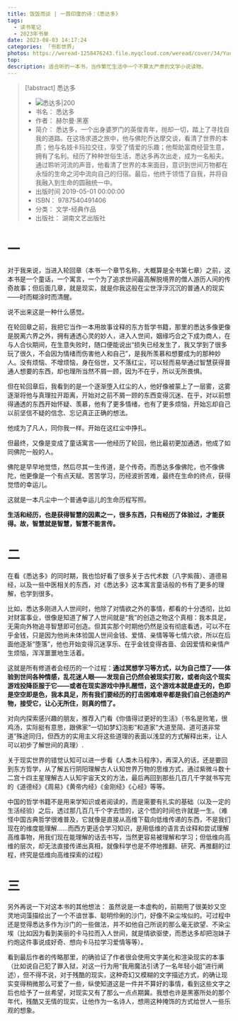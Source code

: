 ```yaml
---
title: 饭饭而谈 | 一首印度的诗：《悉达多》 
tags:
  - 读书笔记
  - 2023年书单
date: 2023-08-03 14:17:24
categories: 「书影世界」
photos: https://weread-1258476243.file.myqcloud.com/weread/cover/34/YueWen_25803783/t7_YueWen_25803783.jpg
top:
description: 适合听的一本书，当作繁忙生活中一个不算太严肃的文学小说读物。
---
```

> [!abstract] 悉达多
> - ![ 悉达多|200](https://weread-1258476243.file.myqcloud.com/weread/cover/34/YueWen_25803783/t7_YueWen_25803783.jpg)
> - 书名： 悉达多
> - 作者： 赫尔曼·黑塞
> - 简介： 悉达多，一个出身婆罗门的英俊青年，抛却一切，踏上了寻找自我的道路。在这场求道之旅中，他与佛陀乔达摩交谈，看清了世界的本质；他与名妓卡玛拉交往，享受了情爱的乐趣；他帮助富商经营生意，拥有了名利。经历了种种世俗生活，悉达多再次出走，成为一名船夫。通过聆听河流的声音，他看清了世界的本来面目，意识到世间万物都在永恒的生命之河中流向自己的归宿。最后，他终于领悟了自我，并将自我融入到生命的圆融统一中。
> - 出版时间 2019-05-01 00:00:00
> - ISBN： 9787540491406
> - 分类： 文学-经典作品
> - 出版社： 湖南文艺出版社

# 一
对于我来说，当进入轮回章（本书一个章节名称，大概算是全书第七章）之前，这本书是一个童话，一个寓言，一个为了追求世间最高解脱境界的僧人游历人间的传奇故事；但后面几章，就是现实，就是你我这般在尘世浮浮沉沉的普通人的现实——时而糊涂时而清醒。

说不出来这是一种什么感觉。

在轮回章之前，我把它当作一本用故事诠释的东方哲学书籍，那里的悉达多像更像是脱离六界之外，拥有通透心灵的妙人，进入人世间，姻缘巧合之下成为商人，在与人合伙期间，在生意失败时，随口便能说出“损失已经发生了，我又学到了很多玩了很久，不会因为情绪而伤害他人和自己”，是我所羡慕和想要成为的那种妙人。没有烦恼、不增烦恼，身在俗世，又不落红尘，可以轻而易举通过智慧获得普通人想要的东西，却也理所当然不屑一顾，因为不在乎，所以无所畏惧。

但在轮回章后，我看到的是一个逐渐堕入红尘的人，他好像被蒙上了一层雾，这雾逐渐将他与真理拉开距离，开始对之前不屑一顾的东西变得沉迷、在乎，对以前想得通透的东西开始怀疑、羡慕，他有了更多情绪，也有了更多烦恼，开始忘却自己以前坚信不疑的信念、忘记真正正确的想法。

他成为了凡人，同你我一样。开始在这红尘中挣扎。

但最终，又像是变成了童话寓言——他经历了轮回，他比最初更加通透，他成了如同佛陀一般的人。

佛陀是早早地觉悟，然后尽其一生传道，是个传奇。而悉达多像佛陀，也不像佛陀，他更像是一个有点天赋、苦苦学习，历经波折苦难，最终在生命的终点，获得觉悟的幸运儿。

这就是一本凡尘中一个普通幸运儿的生命历程写照。

**生活和经历，也是获得智慧的因素之一，很多东西，只有经历了体验过，才能获得。故，智慧就是智慧，智慧不能言传。**

# 二
在看《悉达多》的同时期，我也恰好看了很多关于古代术数（八字紫薇）、道德易经，以及一些中医相关的东西，对《悉达多》这本寓言童话般的书有了更多的理解，也学到很多。

比如，悉达多刚进入人世间时，他除了对情欲之外的事情，都看的十分透彻，比如对财富事业，很像是知道了解了人世间就是“我”的创造之物这个真相：我本具足，无需向外物追寻智慧即可创造。但其实那个时期他仍然是没有彻底看透，可以不在乎金钱，只是因为他尚未体验国人世间金钱、爱情、亲情等等七情六欲，所以在后面他逐渐“堕落”，他也开始变得沉迷享乐、在乎金钱变得吝啬、会因爱情和亲情产生烦恼，浑浑噩噩地生活着。

这就是所有修道者会经历的一个过程：**通过冥想学习等方式，以为自己悟了——体验到世间各种情感，乱花迷人眼——发现自己仍然会被现实打败，或者向这个现实游戏投降臣服于它——或者在现实游戏中挣扎醒悟，这个游戏本就是虚无的，色即是空空即是色，我本具足，所有我们要经历的打击困难艰辛都是我们自己创造的产物，接受它，让心无所住，则真的悟了。**

对向内探索感兴趣的朋友，推荐入门看《你值得过更好的生活》（书名是败笔，很鸡汤，实际挺有意思，跟佛家“一切如梦幻泡影”和道家“大道至简、道可道非常道”殊途同归，但西方的实用主义将这些道理的表面以浅显的方式解释出来，让人可以初步了解世间的真理）.

关于现实世界的错觉认知可以进一步看《人类木马程序》，再深入的话，还是要回到东方哲学，从了解五行阴阳理解古人认知世界万物的思维方式，通过紫微斗数十二宫十四主星理解古人认知宇宙天文的方法，最后再回到那些几百几千字就书写完的《道德经》《周易》《黄帝内经》《金刚经》《心经》等等。

中国的哲学书籍不是用来学知识或者阅读的，而是需要有扎实的基础（以及一定的生活经验）之后，透过那几百几千个字去悟的，这个悟的时间也许就是一生。（难怪中国古典哲学很难普及，它就像是直接从高维下载向低维传递的东西，不是我们现在的维度能理解……而西方更适合学习知识，是用低维的语言去诠释和尝试理解高维事物，用我们现在能理解的话去书写，当然更容易被理解和学习；但低维向高维的层次，却无法直接传递出真相，就像科学也是不停地推翻、研究、再推翻的过程，终究是低维向高维探索的过程）

# 三
另外再说一下对这本书的其他想法：
虽然说是一本虚构的，前期用了很美妙又空灵地词藻描绘出了一个不谙世事、聪明伶俐的沙门，好像不染尘埃似的。可过程中还是觉得悉达多作为沙门的一些做法，并不如他自己所说的那么毫无欲望、不染尘埃（比如因为看到美丽的卡马拉而入人世间，就是情欲驱使，而悉达多却把泡妹子约炮这件事说成好奇、想向卡马拉学习爱情等等）。

看到最后作者的传略那里，的确验证了作者很会使用文字美化和渲染现实的本事（比如说自己犯了罪入狱，对这一行为用“我用魔法引诱了一名年轻小姐”进行阐述），但不得不说，对于残酷的现实，这种奇幻又模糊的文字描述方式，的确让现实变得稍微那么可爱了一些，纵使知道这是一件并不算好的事情，看到这些文字之后也给予了一丝希望，对现实又有了那么一点点期冀。我想也许是黑塞所处的那个年代，残酷又无情的现实，让他作为一名诗人，想用这种掩饰的方式给世人一些乐观的想象。
